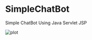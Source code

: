 # SimpleChatBot
Simple ChatBot Using Java Servlet JSP

![plot](./directory_1/directory_2/.../directory_n/plot.png)
